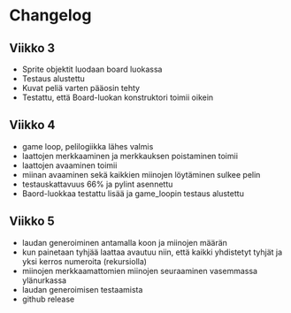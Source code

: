 # Changelog

## Viikko 3

- Sprite objektit luodaan board luokassa 
- Testaus alustettu
- Kuvat peliä varten pääosin tehty
- Testattu, että Board-luokan konstruktori toimii oikein

## Viikko 4

- game loop, pelilogiikka lähes valmis
- laattojen merkkaaminen ja merkkauksen poistaminen toimii
- laattojen avaaminen toimii
- miinan avaaminen sekä kaikkien miinojen löytäminen sulkee pelin
- testauskattavuus 66% ja pylint asennettu
- Baord-luokkaa testattu lisää ja game_loopin testaus alustettu

## Viikko 5

- laudan generoiminen antamalla koon ja miinojen määrän
- kun painetaan tyhjää laattaa avautuu niin, että kaikki yhdistetyt tyhjät ja yksi kerros numeroita (rekursiolla)
- miinojen merkkaamattomien miinojen seuraaminen vasemmassa ylänurkassa
- laudan generoimisen testaamista
- github release
